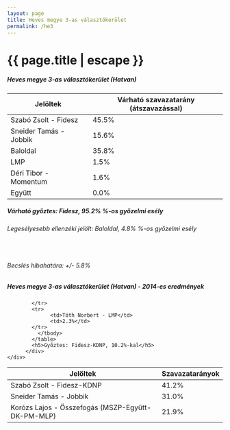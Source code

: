 ```yaml
---
layout: page
title: Heves megye 3-as választókerület
permalink: /he3
---
```


<h1 class="page-title">{{ page.title | escape }}</h1>

<div class="section">
    <div class="row">
          <div class="col s12">
		  <h5>Heves megye 3-as választókerület (Hatvan)</h5>
            <table class="responsive-table">
              <thead>
                <tr>
                    <th>Jelöltek</th>
                    <th>Várható szavazatarány (átszavazással)</th>
                </tr>
              </thead>
              <tbody>
             <tr>
                  <td>Szabó Zsolt - Fidesz</td>
				  <td id="id_fidesz">45.5% </td>
			</tr>
			<tr><td>Sneider Tamás - Jobbik</td><td id="id_jobbik">15.6% </td></tr>
<tr>
                  <td>Baloldal</td>
				  <td id="id_baloldal">35.8% </td>
			</tr>
			<tr>
                  <td>LMP</td>
				  <td id="lmp">1.5% </td>
			</tr>
			<tr>
				  <td>Déri Tibor - Momentum</td>
				  <td id="momentum">1.6% </td>
			</tr>
<tr>
<td>Együtt</td>
<td id="egyutt">0.0% </td>
</tr>                
              </tbody>
            </table>
			<h5>Várható győztes: <span id="gyoztes">Fidesz, </span><span id="esely">95.2% </span><span>%-os győzelmi esély</span></h5>
			<h6>Legesélyesebb ellenzéki jelölt: <span id="masodik">Baloldal, </span><span id="esely2">4.8% </span><span>%-os győzelmi esély</span></h6>
			<br/>
			<h6>Becslés hibahatára: +/- 5.8%</h6>
          </div>
    </div>
</div>

<div class="section">
    <div class="row">
          <div class="col s12">
		  <h5>Heves megye 3-as választókerület (Hatvan) - 2014-es eredmények</h5>
            <table class="responsive-table">
              <thead>
                <tr>
                    <th>Jelöltek</th>
                    <th>Szavazatarányok</th>
                </tr>
              </thead>
              <tbody>
             <tr>
                  <td>Szabó Zsolt - Fidesz-KDNP</td>
				  <td>41.2%</td>
			</tr>
			<tr>
			      <td>Sneider Tamás - Jobbik</td>
				  <td>31.0%</td>
			</tr>
			<tr>
			      <td>Korózs Lajos - Összefogás (MSZP-Együtt-DK-PM-MLP)</td>
				  <td>21.9%</td>
			      
			</tr>
			<tr>
				  <td>Tóth Norbert - LMP</td>
				  <td>2.3%</td>
			</tr>                
              </tbody>
            </table>
			<h5>Győztes: Fidesz-KDNP, 10.2%-kal</h5>
          </div>
    </div>
</div>
